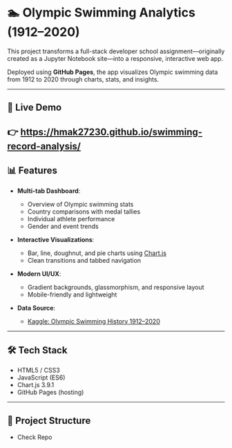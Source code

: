 # 🏊 Olympic Swimming Analytics (1912–2020)

This project transforms a full-stack developer school assignment—originally created as a Jupyter Notebook site—into a responsive, interactive web app.

Deployed using **GitHub Pages**, the app visualizes Olympic swimming data from 1912 to 2020 through charts, stats, and insights.

---

## 🚀 Live Demo

👉 https://hmak27230.github.io/swimming-record-analysis/
---

## 📊 Features

- **Multi-tab Dashboard**:
  - Overview of Olympic swimming stats
  - Country comparisons with medal tallies
  - Individual athlete performance
  - Gender and event trends

- **Interactive Visualizations**:
  - Bar, line, doughnut, and pie charts using [Chart.js](https://www.chartjs.org/)
  - Clean transitions and tabbed navigation

- **Modern UI/UX**:
  - Gradient backgrounds, glassmorphism, and responsive layout
  - Mobile-friendly and lightweight

- **Data Source**:
  - [Kaggle: Olympic Swimming History 1912–2020](https://www.kaggle.com/datasets)

---

## 🛠️ Tech Stack

- HTML5 / CSS3
- JavaScript (ES6)
- Chart.js 3.9.1
- GitHub Pages (hosting)

---

## 📂 Project Structure
- Check Repo
